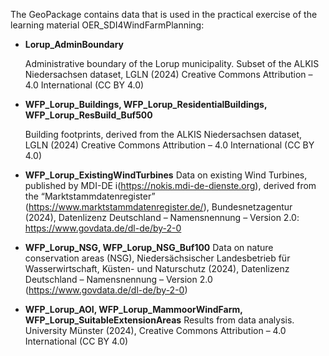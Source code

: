 The GeoPackage contains data that is used in the practical exercise of the learning material OER_SDI4WindFarmPlanning:

- **Lorup_AdminBoundary**

   Administrative boundary of the Lorup municipality. Subset of the ALKIS Niedersachsen dataset, LGLN (2024) Creative Commons Attribution – 4.0 International (CC BY 4.0)

- **WFP_Lorup_Buildings, WFP_Lorup_ResidentialBuildings, WFP_Lorup_ResBuild_Buf500**

   Building footprints, derived from the ALKIS Niedersachsen dataset, LGLN (2024) Creative Commons Attribution – 4.0 International (CC BY 4.0)

- **WFP_Lorup_ExistingWindTurbines**
   Data on existing Wind Turbines, published by MDI-DE i(https://nokis.mdi-de-dienste.org), derived from the “Marktstammdatenregister” (https://www.marktstammdatenregister.de/), Bundesnetzagentur (2024), Datenlizenz Deutschland – Namensnennung – Version 2.0: https://www.govdata.de/dl-de/by-2-0

- **WFP_Lorup_NSG, WFP_Lorup_NSG_Buf100**
   Data on nature conservation areas (NSG), Niedersächsischer Landesbetrieb für Wasserwirtschaft, Küsten- und Naturschutz (2024), Datenlizenz Deutschland – Namensnennung – Version 2.0 (https://www.govdata.de/dl-de/by-2-0)


- **WFP_Lorup_AOI, WFP_Lorup_MammoorWindFarm, WFP_Lorup_SuitableExtensionAreas**
   Results from data analysis. University Münster (2024), Creative Commons Attribution – 4.0 International (CC BY 4.0)
